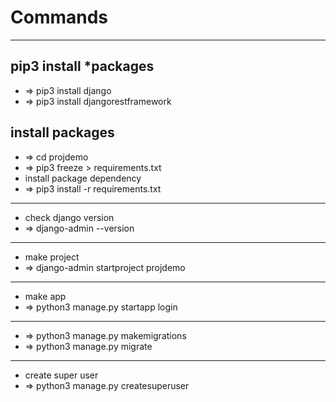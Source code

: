 # Commands
	

---
## pip3 install *packages
- => pip3 install django
- => pip3 install djangorestframework

## install packages
- => cd projdemo
- => pip3 freeze > requirements.txt
- install package dependency
- => pip3 install -r requirements.txt


---
- check django version
- => django-admin --version


---
- make project
- => django-admin startproject projdemo

---
- make app
- => python3 manage.py startapp login


---
- => python3 manage.py makemigrations
- => python3 manage.py migrate


---
- create super user
- => python3 manage.py createsuperuser